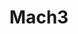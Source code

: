 ---
layout: default
title: Mach3
parent: Projects
nav_order: 4
has_children: true
permalink: docs/Projects/Mach3
---